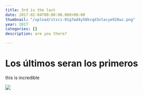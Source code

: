 ```yaml
---
title: 3rd is the last
date: 2017-02-04T00:00:00.000+00:00
thumbnail: "/upload/stsci-01g7wd4y58kcqd3xtacye926wc.png"
year: 2017
categories: []
description: are you there?

---
```

# Los últimos seran los primeros

this is incredible

![](/upload/stsci-01g7wd4y58kcqd3xtacye926wc.png)